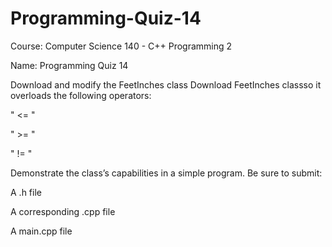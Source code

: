 # Programming-Quiz-14

Course: Computer Science 140 - C++ Programming 2

Name: Programming Quiz 14

Download and modify the FeetInches class  Download FeetInches classso it overloads the following operators:

   " <= "

   " >= "

   " != "

 Demonstrate the class’s capabilities in a simple program. Be sure to submit:

A .h file

A corresponding .cpp file

A main.cpp file
